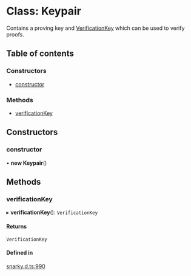 # Class: Keypair

Contains a proving key and [VerificationKey](VerificationKey.md) which can be used to verify proofs.

## Table of contents

### Constructors

- [constructor](Keypair.md#constructor)

### Methods

- [verificationKey](Keypair.md#verificationkey)

## Constructors

### constructor

• **new Keypair**()

## Methods

### verificationKey

▸ **verificationKey**(): `VerificationKey`

#### Returns

`VerificationKey`

#### Defined in

[snarky.d.ts:990](https://github.com/o1-labs/snarkyjs/blob/b5e7c38/src/snarky.d.ts#L990)
